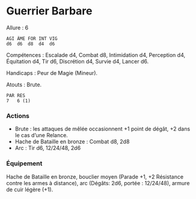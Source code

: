 # Guerrier Barbare

Allure : 6

	AGI	ÂME	FOR	INT	VIG
	d6	d6	d8	d4	d6

Compétences : Escalade d4, Combat d8, Intimidation d4, Perception d4, Équitation d4, Tir d6, Discrétion d4, Survie d4, Lancer d6.

Handicaps : Peur de Magie (Mineur).

Atouts : Brute.

	PAR	RES
	7	6 (1)

### Actions
- Brute : les attaques de mêlée occasionnent +1 point de dégât, +2 dans le cas d’une Relance.
- Hache de Bataille en bronze : Combat d8, 2d8
- Arc : Tir d6, 12/24/48, 2d6

### Équipement
Hache de Bataille en bronze, bouclier moyen (Parade +1, +2 Résistance contre les armes à distance), arc (Dégâts: 2d6, portée : 12/24/48), armure de cuir légère (+1).